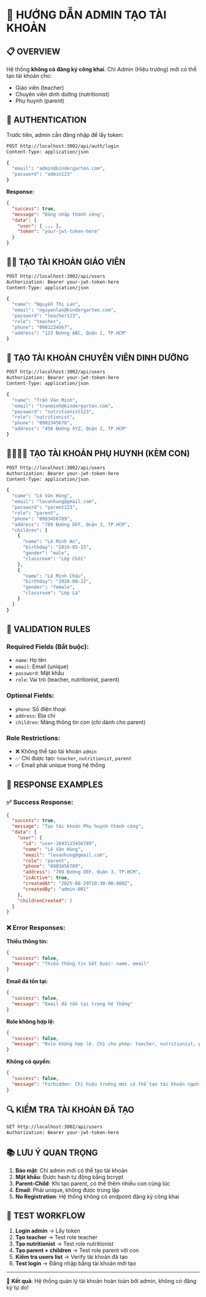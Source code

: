 # 🏫 HƯỚNG DẪN ADMIN TẠO TÀI KHOẢN

## 📋 OVERVIEW
Hệ thống **không có đăng ký công khai**. Chỉ Admin (Hiệu trưởng) mới có thể tạo tài khoản cho:
- Giáo viên (teacher)
- Chuyên viên dinh dưỡng (nutritionist) 
- Phụ huynh (parent)

## 🔐 AUTHENTICATION
Trước tiên, admin cần đăng nhập để lấy token:

```bash
POST http://localhost:3002/api/auth/login
Content-Type: application/json

{
  "email": "admin@kindergarten.com",
  "password": "admin123"
}
```

**Response:**
```json
{
  "success": true,
  "message": "Đăng nhập thành công",
  "data": {
    "user": { ... },
    "token": "your-jwt-token-here"
  }
}
```

## 👩‍🏫 TẠO TÀI KHOẢN GIÁO VIÊN

```bash
POST http://localhost:3002/api/users
Authorization: Bearer your-jwt-token-here
Content-Type: application/json

{
  "name": "Nguyễn Thị Lan",
  "email": "nguyenlan@kindergarten.com",
  "password": "teacher123",
  "role": "teacher",
  "phone": "0901234567",
  "address": "123 Đường ABC, Quận 1, TP.HCM"
}
```

## 🥗 TẠO TÀI KHOẢN CHUYÊN VIÊN DINH DƯỠNG

```bash
POST http://localhost:3002/api/users
Authorization: Bearer your-jwt-token-here
Content-Type: application/json

{
  "name": "Trần Văn Minh",
  "email": "tranminh@kindergarten.com",
  "password": "nutritionist123",
  "role": "nutritionist",
  "phone": "0902345678",
  "address": "456 Đường XYZ, Quận 2, TP.HCM"
}
```

## 👨‍👩‍👧‍👦 TẠO TÀI KHOẢN PHỤ HUYNH (KÈM CON)

```bash
POST http://localhost:3002/api/users
Authorization: Bearer your-jwt-token-here
Content-Type: application/json

{
  "name": "Lê Văn Hùng",
  "email": "levanhung@gmail.com",
  "password": "parent123",
  "role": "parent",
  "phone": "0903456789",
  "address": "789 Đường DEF, Quận 3, TP.HCM",
  "children": [
    {
      "name": "Lê Minh An",
      "birthday": "2019-05-15",
      "gender": "male",
      "classroom": "Lớp Chồi"
    },
    {
      "name": "Lê Minh Châu", 
      "birthday": "2020-08-22",
      "gender": "female",
      "classroom": "Lớp Lá"
    }
  ]
}
```

## 📝 VALIDATION RULES

### Required Fields (Bắt buộc):
- `name`: Họ tên
- `email`: Email (unique)
- `password`: Mật khẩu
- `role`: Vai trò (teacher, nutritionist, parent)

### Optional Fields:
- `phone`: Số điện thoại
- `address`: Địa chỉ
- `children`: Mảng thông tin con (chỉ dành cho parent)

### Role Restrictions:
- ❌ Không thể tạo tài khoản `admin`
- ✅ Chỉ được tạo: `teacher`, `nutritionist`, `parent`
- ✅ Email phải unique trong hệ thống

## 🎯 RESPONSE EXAMPLES

### ✅ Success Response:
```json
{
  "success": true,
  "message": "Tạo tài khoản Phụ huynh thành công",
  "data": {
    "user": {
      "id": "user-1693123456789",
      "name": "Lê Văn Hùng",
      "email": "levanhung@gmail.com",
      "role": "parent",
      "phone": "0903456789",
      "address": "789 Đường DEF, Quận 3, TP.HCM",
      "isActive": true,
      "createdAt": "2025-08-29T10:30:00.000Z",
      "createdBy": "admin-001"
    },
    "childrenCreated": 2
  }
}
```

### ❌ Error Responses:

**Thiếu thông tin:**
```json
{
  "success": false,
  "message": "Thiếu thông tin bắt buộc: name, email"
}
```

**Email đã tồn tại:**
```json
{
  "success": false,
  "message": "Email đã tồn tại trong hệ thống"
}
```

**Role không hợp lệ:**
```json
{
  "success": false,
  "message": "Role không hợp lệ. Chỉ cho phép: teacher, nutritionist, parent"
}
```

**Không có quyền:**
```json
{
  "success": false,
  "message": "Forbidden: Chỉ hiệu trưởng mới có thể tạo tài khoản người dùng"
}
```

## 🔍 KIỂM TRA TÀI KHOẢN ĐÃ TẠO

```bash
GET http://localhost:3002/api/users
Authorization: Bearer your-jwt-token-here
```

## 📚 LƯU Ý QUAN TRỌNG

1. **Bảo mật**: Chỉ admin mới có thể tạo tài khoản
2. **Mật khẩu**: Được hash tự động bằng bcrypt
3. **Parent-Child**: Khi tạo parent, có thể thêm nhiều con cùng lúc
4. **Email**: Phải unique, không được trùng lặp
5. **No Registration**: Hệ thống không có endpoint đăng ký công khai

## 🧪 TEST WORKFLOW

1. **Login admin** → Lấy token
2. **Tạo teacher** → Test role teacher
3. **Tạo nutritionist** → Test role nutritionist  
4. **Tạo parent + children** → Test role parent với con
5. **Kiểm tra users list** → Verify tài khoản đã tạo
6. **Test login** → Đăng nhập bằng tài khoản mới tạo

---

🎯 **Kết quả**: Hệ thống quản lý tài khoản hoàn toàn bởi admin, không có đăng ký tự do!
